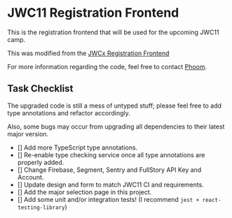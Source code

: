 # JWC11 Registration Frontend

This is the registration frontend that will be used for the upcoming JWC11 camp.

This was modified from the [JWCx Registration Frontend](https://github.com/WebmasterCamp/jwcx-registration-frontend)

For more information regarding the code, feel free to contact [Phoom](https://github.com/phoomparin).

## Task Checklist

The upgraded code is still a mess of untyped stuff; please feel free to add type annotations and refactor accordingly.

Also, some bugs may occur from upgrading all dependencies to their latest major version.

- [] Add more TypeScript type annotations.
- [] Re-enable type checking service once all type annotations are properly added.
- [] Change Firebase, Segment, Sentry and FullStory API Key and Account.
- [] Update design and form to match JWC11 CI and requirements.
- [] Add the major selection page in this project.
- [] Add some unit and/or integration tests! (I recommend `jest + react-testing-library`)
